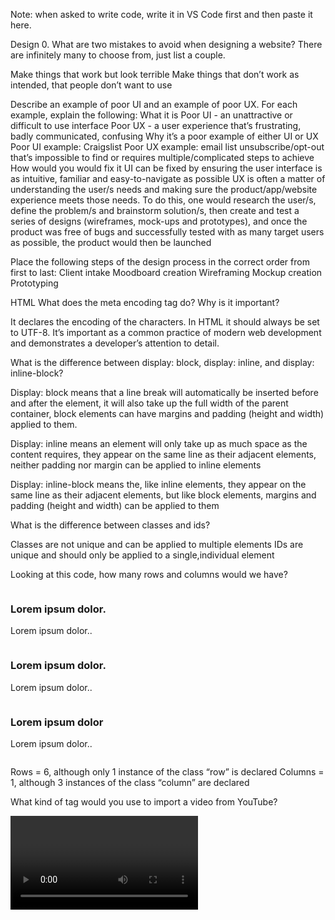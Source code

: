 Note: when asked to write code, write it in VS Code first and then paste it here.

Design
      0. What are two mistakes to avoid when designing a website? There are infinitely many to choose from, just list a couple.

Make things that work but look terrible
Make things that don’t work as intended, that people don’t want to use

Describe an example of poor UI and an example of poor UX. For each example, explain the following:
What it is
Poor UI - an unattractive or difficult to use interface
Poor UX - a user experience that’s frustrating, badly communicated, confusing
Why it’s a poor example of either UI or UX
Poor UI example: Craigslist
Poor UX example: email list unsubscribe/opt-out that’s impossible to find or requires multiple/complicated steps to achieve
How would you would fix it 
UI can be fixed by ensuring the user interface is as intuitive, familiar and easy-to-navigate as possible
UX is often a matter of understanding the user/s needs and making sure the product/app/website experience meets those needs. To do this, one would research the user/s, define the problem/s and brainstorm solution/s, then create and test a series of designs (wireframes, mock-ups and prototypes), and once the product was free of bugs and successfully tested with as many target users as possible, the product would then be launched


Place the following steps of the design process in the correct order from first to last:
Client intake 
Moodboard creation 
Wireframing
Mockup creation
Prototyping

HTML
What does the meta encoding tag do? Why is it important?

It declares the encoding of the characters. In HTML it should always be set to UTF-8. It’s important as a common practice of modern web development and demonstrates a developer’s attention to detail.

What is the difference between display: block, display: inline, and display: inline-block?

Display: block means that a line break will automatically be inserted before and
after the element, it will also take up the full width of the parent container, block elements can have margins and padding (height and width) applied to them. 

Display: inline means an element will only take up as much space as the content requires, they appear on the same line as their adjacent elements, neither padding nor margin can be applied to inline elements

Display: inline-block means the, like inline elements, they appear on the same line as their adjacent elements, but like block elements, margins and padding (height and width) can be applied to them

What is the difference between classes and ids?

Classes are not unique and can be applied to multiple elements
IDs are unique and should only be applied to a single,individual element











Looking at this code, how many rows and columns would we have?
<div class="container">
  <div class="row">
    <div class="column">
      <h3>Lorem ipsum dolor.</h3>
      <p>Lorem ipsum dolor..</p>
    </div>
    <div class="column">
      <h3>Lorem ipsum dolor.</h3>
      <p>Lorem ipsum dolor..</p>
    </div>
    <div class="column">
      <h3>Lorem ipsum dolor</h3>
      <p>Lorem ipsum dolor..</p>
    </div>
  </div>
</div>

Rows = 6, although only 1 instance of the class “row” is declared
Columns = 1, although 3 instances of the class “column” are declared


What kind of tag would you use to import a video from YouTube?

<video>

Write out an anchor tag that links to https://www.google.com/ in a new tab. Don’t forget all the attributes you’d need to make it secure!

	<a href=”https://www.google.com/” target=”_blank” rel=”noopener noreferrer”>Go
to Google</a>
CSS
How would I call this div by class in CSS and give it a font color of blue and a background color of orange with an opacity of 0.8?
<div class=”text”> Hello! </div>

.text {
    color: blue;
    background-color: orange;
    opacity: 0.8;
}

Describe the difference between margin and padding.


In the CSS box model, padding is located just outside the content and inside the border, while margin is located outside the border


Consider two classes with the following CSS:
.classA {
	font-weight: 700;
}
.classB {
	font-weight: 400;
}

How will elements with the class “classA” differ from elements with the class “classB” in terms of appearance?

Answer: The font “boldness” quality of classA will be heavier, bolder-faced than that of classB. 400 weight is considered a “normal” weight while larger numbers denote a bolder font weight

What is a pseudoclass? Give an example of one and how we might use it.

Pseudo classes declare a special state of the element they’re applied to. An example would be :hover


What aspects of style does flexbox help with?

Flexbox is used for positioning elements and designing a layout in the viewport or container


What is the difference between the main axis and the cross axis inside a flex container?

The main axis is parallel to the flex direction while the cross axis is perpendicular to the flex direction. By default the direction of flexbox is row, and therefore, by default, the main axis is horizontal.


List the CSS property you would use to accomplish the following tasks:
Turn an element into a flex container.
    display: flex;
Change the main axis of the flex container.
    flex-direction: ;
Change the alignment of the items of the flex container along the main axis.
justify-content: ;
Change the alignment of the items of the flex container along the cross axis.
align-items: ;
Change the alignment of a single flex item of the flex container along the main axis.
justify-self: ;
Change the alignment of a single flex item of the flex container along the cross axis.
align-self: ;


Command Line

You have a file structure that begins looking like this:

📁ROOT
	📁LEVEL1
    		🗎file1.txt
    		📁LEVEL2
        			🗎file2.txt
       	 
where your current working directory begins at ./ROOT

The following commands are executed in the command line:
cd LEVEL1
rm file2.txt

What happens? 
We are unable to remove file2.txt if we’re working inside the LEVEL1 directory
Why? 
To access file2.txt (and remove it), we will have to change our location to be inside the same directory (LEVEL2) as the file

What 3 git commands would you use to upload a file from your local machine to a repository on Github?

	git add, git commit, git push

Why use git? How is it better than saving a file on your device locally?

git allows you to track all changes made within a project. This is particularly helpful when a team of designers/developers are working on a project together -- accessing and keeping track of all of the different folders, files and versions of files would be very difficult otherwise. git makes it easier to branch and merge project files, giving more control over the code base being worked on.
Javascript

Name 3 of the 7 Data types in JS.
	
	String, number, boolean

Is it possible to nest an object within another object?

Yes!


What is the difference between let and const?
	
	Variables declared using let can be reassigned while variables declared using
const cannot be reassigned

Write a function that returns an array of 5 random numbers. There is no input.
	
	function fiveRandomNums() {
    let numArr = [];
    for (let i=0; i<5; i++) {
        let randomValue = Math.floor(Math.random() * 9);
        numArr.push(randomValue);
    }
    console.log(numArr)
}
fiveRandomNums();


Using any type of loop, write the syntax to go through the array you created and log out an individual element of the array out to the console. This code does not need to use a function, but may if you choose.

let numArr = [];
    for (let i=0; i<5; i++) {
        let randomValue = Math.floor(Math.random() * 9);
        numArr.push(randomValue);
    }
    let numFromArr = numArr[Math.floor(Math.random() * numArr.length)]
    console.log(numFromArr)


Create yourself as an object in JS using either the object initializer or object constructor methodology, with the property names (and corresponding values for): firstName, lastName, hairColor, eyeColor. You may use fake values if you prefer.

function Person (firstName,lastName,hairColor,eyeColor) {
        this.firstName = firstName;
        this.lastName = lastName;
        this.hairColor = hairColor;
        this.eyeColor = eyeColor
    }
    let gWhite = new Person("Guin", "White", "brown","hazel");
    console.log(gWhite);



Now, create an object constructor function that takes in the same property names as inputs and generates an object when called. You do not have to actually call the function and create a sample object.

    function Person (firstName,lastName,hairColor,eyeColor) {
        this.firstName = firstName;
        this.lastName = lastName;
        this.hairColor = hairColor;
        this.eyeColor = eyeColor
    }



Write a line of code that would gather all of the elements that meet ALL of the following requirements and store them in a variable called “elements”:
Tag type: span
Class name: goldText 
let elements = document.querySelector("span > goldText");


